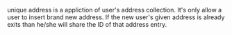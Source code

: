 unique address is a appliction of user's address collection.
It's only allow a user to insert brand new address. 
If the new user's given address is already exits than he/she will share the ID of that address entry.

